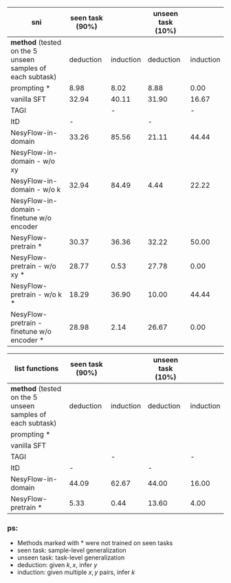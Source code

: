 |sni         | seen task (90%) |            |unseen task (10%) |         |
|-----------|-----------|-------------|-----------| ---------|
|**method** (tested on the 5 unseen samples of each subtask)    | deduction    | induction    | deduction    | induction |
| prompting * | 8.98      | 8.02      |  8.88     |    0.00  |
| vanilla SFT | 32.94   | 40.11       |  31.90    |    16.67  |
| TAGI      |           | -           |           |    -     |
| ItD       | -         |             |    -      |          |
| NesyFlow-in-domain | 33.26 | 85.56  |    21.11   |   44.44   |
| NesyFlow-in-domain - w/o xy |    |    |           |          |
| NesyFlow-in-domain - w/o k | 32.94  | 84.49  |   4.44       | 22.22        |
| NesyFlow-in-domain - finetune w/o encoder |    |    |           |          |
| NesyFlow-pretrain * | 30.37  | 36.36   |   32.22       | 50.00        |
| NesyFlow-pretrain - w/o xy * | 28.77  | 0.53  |   27.78       | 0.00        |
| NesyFlow-pretrain - w/o k * | 18.29  | 36.90  |   10.00       | 44.44        |
| NesyFlow-pretrain - finetune w/o encoder * | 28.98  | 2.14  |   26.67       | 0.00        |

|list functions         | seen task (90%) |            |unseen task (10%) |         |
|-----------|-----------|-------------|-----------| ---------|
|**method** (tested on the 5 unseen samples of each subtask)    | deduction    | induction    | deduction    | induction |
| prompting * |        |        |        |       |
| vanilla SFT |     |        |       |       |
| TAGI      |           | -           |           |    -     |
| ItD       | -         |             |    -      |          |
| NesyFlow-in-domain | 44.09 | 62.67  |    44.00   |   16.00   |
| NesyFlow-pretrain * | 5.33  | 0.44   |   13.60       | 4.00        |


### ps:
- Methods marked with * were not trained on seen tasks
- seen task: sample-level generalization
- unseen task: task-level generalization
- deduction: given $k, x$, infer $y$
- induction: given multiple $x, y$ pairs, infer $k$